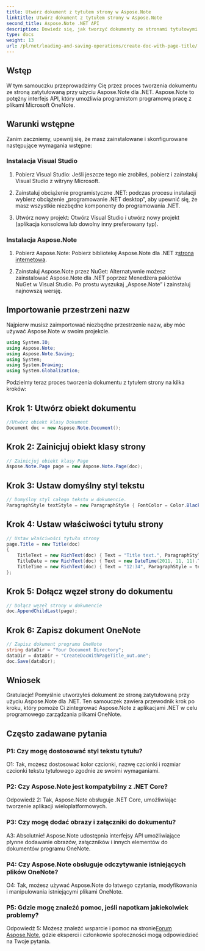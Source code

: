 ```yaml
---
title: Utwórz dokument z tytułem strony w Aspose.Note
linktitle: Utwórz dokument z tytułem strony w Aspose.Note
second_title: Aspose.Note .NET API
description: Dowiedz się, jak tworzyć dokumenty ze stronami tytułowymi przy użyciu Aspose.Note dla .NET. Postępuj zgodnie z naszym przewodnikiem krok po kroku, aby zapewnić bezproblemową integrację.
type: docs
weight: 13
url: /pl/net/loading-and-saving-operations/create-doc-with-page-title/
---
```

## Wstęp

W tym samouczku przeprowadzimy Cię przez proces tworzenia dokumentu ze stroną zatytułowaną przy użyciu Aspose.Note dla .NET. Aspose.Note to potężny interfejs API, który umożliwia programistom programową pracę z plikami Microsoft OneNote.

## Warunki wstępne

Zanim zaczniemy, upewnij się, że masz zainstalowane i skonfigurowane następujące wymagania wstępne:

### Instalacja Visual Studio

1. Pobierz Visual Studio: Jeśli jeszcze tego nie zrobiłeś, pobierz i zainstaluj Visual Studio z witryny Microsoft.

2. Zainstaluj obciążenie programistyczne .NET: podczas procesu instalacji wybierz obciążenie „programowanie .NET desktop”, aby upewnić się, że masz wszystkie niezbędne komponenty do programowania .NET.

3. Utwórz nowy projekt: Otwórz Visual Studio i utwórz nowy projekt (aplikacja konsolowa lub dowolny inny preferowany typ).

### Instalacja Aspose.Note

1.  Pobierz Aspose.Note: Pobierz bibliotekę Aspose.Note dla .NET z[strona internetowa](https://releases.aspose.com/note/net/).

2. Zainstaluj Aspose.Note przez NuGet: Alternatywnie możesz zainstalować Aspose.Note dla .NET poprzez Menedżera pakietów NuGet w Visual Studio. Po prostu wyszukaj „Aspose.Note” i zainstaluj najnowszą wersję.

## Importowanie przestrzeni nazw

Najpierw musisz zaimportować niezbędne przestrzenie nazw, aby móc używać Aspose.Note w swoim projekcie.

```csharp
using System.IO;
using Aspose.Note;
using Aspose.Note.Saving;
using System;
using System.Drawing;
using System.Globalization;
```

Podzielmy teraz proces tworzenia dokumentu z tytułem strony na kilka kroków:

## Krok 1: Utwórz obiekt dokumentu

```csharp
//Utwórz obiekt klasy Dokument
Document doc = new Aspose.Note.Document();
```

## Krok 2: Zainicjuj obiekt klasy strony

```csharp
// Zainicjuj obiekt klasy Page
Aspose.Note.Page page = new Aspose.Note.Page(doc);
```

## Krok 3: Ustaw domyślny styl tekstu

```csharp
// Domyślny styl całego tekstu w dokumencie.
ParagraphStyle textStyle = new ParagraphStyle { FontColor = Color.Black, FontName = "Arial", FontSize = 10 };
```

## Krok 4: Ustaw właściwości tytułu strony

```csharp
// Ustaw właściwości tytułu strony
page.Title = new Title(doc)
{
    TitleText = new RichText(doc) { Text = "Title text.", ParagraphStyle = textStyle },
    TitleDate = new RichText(doc) { Text = new DateTime(2011, 11, 11).ToString("D", CultureInfo.InvariantCulture), ParagraphStyle = textStyle },
    TitleTime = new RichText(doc) { Text = "12:34", ParagraphStyle = textStyle }
};
```

## Krok 5: Dołącz węzeł strony do dokumentu

```csharp
// Dołącz węzeł strony w dokumencie
doc.AppendChildLast(page);
```

## Krok 6: Zapisz dokument OneNote

```csharp
// Zapisz dokument programu OneNote
string dataDir = "Your Document Directory";
dataDir = dataDir + "CreateDocWithPageTitle_out.one";
doc.Save(dataDir);
```

## Wniosek

Gratulacje! Pomyślnie utworzyłeś dokument ze stroną zatytułowaną przy użyciu Aspose.Note dla .NET. Ten samouczek zawiera przewodnik krok po kroku, który pomoże Ci zintegrować Aspose.Note z aplikacjami .NET w celu programowego zarządzania plikami OneNote.

## Często zadawane pytania

### P1: Czy mogę dostosować styl tekstu tytułu?

O1: Tak, możesz dostosować kolor czcionki, nazwę czcionki i rozmiar czcionki tekstu tytułowego zgodnie ze swoimi wymaganiami.

### P2: Czy Aspose.Note jest kompatybilny z .NET Core?

Odpowiedź 2: Tak, Aspose.Note obsługuje .NET Core, umożliwiając tworzenie aplikacji wieloplatformowych.

### P3: Czy mogę dodać obrazy i załączniki do dokumentu?

A3: Absolutnie! Aspose.Note udostępnia interfejsy API umożliwiające płynne dodawanie obrazów, załączników i innych elementów do dokumentów programu OneNote.

### P4: Czy Aspose.Note obsługuje odczytywanie istniejących plików OneNote?

O4: Tak, możesz używać Aspose.Note do łatwego czytania, modyfikowania i manipulowania istniejącymi plikami OneNote.

### P5: Gdzie mogę znaleźć pomoc, jeśli napotkam jakiekolwiek problemy?

 Odpowiedź 5: Możesz znaleźć wsparcie i pomoc na stronie[Forum Aspose.Note](https://forum.aspose.com/c/note/28), gdzie eksperci i członkowie społeczności mogą odpowiedzieć na Twoje pytania.